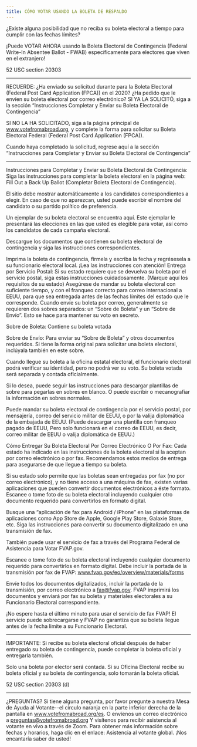 ```yaml
---
title: CÓMO VOTAR USANDO LA BOLETA DE RESPALDO
---
```

¿Existe alguna posibilidad que no reciba su boleta electoral a tiempo para cumplir con las fechas límites?
 
¡Puede VOTAR AHORA usando la Boleta Electoral de Contingencia (Federal Write-In Absentee Ballot - FWAB) específicamente para electores que viven en el extranjero!
 
52 USC section 20303
______________________
 
RECUERDE: ¿Ha enviado su solicitud durante para la Boleta Electoral (Federal Post Card Application (FPCA)) en el 2020? ¿Ha pedido que le envíen su boleta electoral por correo electrónico?
SI YA LA SOLICITÓ, siga a la sección “Instrucciones Completar y Enviar su Boleta Electoral de Contingencia”

SI NO LA HA SOLICITADO, siga a la página principal de www.votefromabroad.org, y complete la forma para solicitar su Boleta Electoral Federal (Federal Post Card Application (FPCA)). 

Cuando haya completado la solicitud, regrese aquí a la sección “Instrucciones para Completar y Enviar su Boleta Electoral de Contingencia”
************************
Instrucciones para Completar y Enviar su Boleta Electoral de Contingencia:
Siga las instrucciones para completar la boleta electoral en la página web:   Fill Out a Back Up Ballot (Completar Boleta Electoral de Contingencia).


El sitio debe mostrar automáticamente a los candidatos correspondientes a elegir. En caso de que no aparezcan, usted puede escribir el nombre del candidato o su partido político de preferencia.


Un ejemplar de su boleta electoral se encuentra aquí. Este ejemplar le presentará las elecciones en las que usted es elegible para votar, así como los candidatos de cada campaña electoral.


Descargue los documentos que contienen su boleta electoral de contingencia y siga las instrucciones correspondientes.


Imprima la boleta de contingencia, fírmela y escriba la fecha y regrésesela a su funcionario electoral local. ¡Lea las instrucciones con atención!
Entrega por Servicio Postal:  Si su estado requiere que se devuelva su boleta por el servicio postal, siga estas instrucciones cuidadosamente. (Marque aquí los requisitos de su estado)
Asegúrese de mandar su boleta electoral con suficiente tiempo, y con el franqueo correcto para correo internacional a EEUU, para que sea entregada antes de las fechas límites del estado que le corresponde.
Cuando envíe su boleta por correo, generalmente se requieren dos sobres separados: un “Sobre de Boleta” y un “Sobre de Envío”. Esto se hace para mantener su voto en secreto.

Sobre de Boleta: Contiene su boleta votada 


Sobre de Envío:  Para enviar su “Sobre de Boleta” y otros documentos requeridos. Si tiene la forma original para solicitar una boleta electoral, inclúyala también en este sobre. 


Cuando llegue su boleta a la oficina estatal electoral, el funcionario electoral podrá verificar su identidad, pero no podrá ver su voto. Su boleta votada será separada y contada oficialmente.  

Si lo desea, puede seguir las instrucciones para descargar plantillas de sobre para pegarlas en sobres en blanco. O puede escribir o mecanografiar la información en sobres normales.

Puede mandar su boleta electoral de contingencia por el servicio postal, por mensajería, correo del servicio militar de EEUU, o por la valija diplomática de la embajada de EEUU. (Puede descargar una plantilla con franqueo pagado de EEUU, Pero solo funcionará en el correo de EEUU, es decir, correo militar de EEUU o valija diplomática de EEUU.)
 
Cómo Entregar Su Boleta  Electoral Por Correo Electrónico O Por Fax: Cada estado ha indicado en las instrucciones de la boleta electoral si la aceptan por correo electrónico o por fax.  Recomendamos estos medios de entrega para asegurarse de que llegue a tiempo su boleta.

Si su estado solo permite que las boletas sean entregadas por fax (no por correo electrónico), y no tiene acceso a una máquina de fax, existen varias aplicaciones que pueden convertir documentos electrónicos a éste formato. Escanee o tome foto de su boleta electoral incluyendo cualquier otro documento requerido para convertirlos en formato digital. 

Busque una “aplicación de fax para Android / iPhone” en las plataformas de aplicaciones como App Store de Apple, Google Play Store, Galaxie Store, etc. 
Siga las instrucciones para convertir su documento digitalizado en una transmisión de fax.


También puede usar el servicio de fax a través del Programa Federal de Asistencia para Votar FVAP.gov.

Escanee o tome foto de su boleta electoral incluyendo cualquier documento requerido para convertirlos en formato digital. Debe incluir la portada de la transmisión por fax de FVAP: www.fvap.gov/eo/overview/materials/forms

Envíe todos los documentos digitalizados, incluir la portada de la transmisión, por correo electrónico a fax@fvap.gov. FVAP imprimirá los documentos y enviará por fax su boleta y materiales electorales a su Funcionario Electoral correspondiente.

 ¡No espere hasta el último minuto para usar el servicio de fax FVAP! El servicio puede sobrecargarse y FVAP no garantiza que su boleta llegue antes de la fecha limite a su Funcionario Electoral.
_____________________

IMPORTANTE: Si recibe su boleta electoral oficial después de haber entregado su boleta de contingencia, puede completar la boleta oficial y entregarla también.  

Solo una boleta por elector será contada. Si su Oficina Electoral recibe su boleta oficial y su boleta de contingencia, solo tomarán la boleta oficial.

52 USC section 20303 (d)
_________________
 
¿PREGUNTAS? Si tiene alguna pregunta, por favor pregunte a nuestra Mesa de Ayuda al Votante--el círculo naranja en la parte inferior derecha de la pantalla en www.votefromabroad.org/es. O envíenos un correo electrónico a preguntas@votefromabroad.org
Y visítenos para recibir asistencia al votante en vivo a través de Zoom. Para obtener más información sobre fechas y horarios, haga clic en el enlace: Asistencia al votante global. ¡Nos encantaría saber de usted!
 

